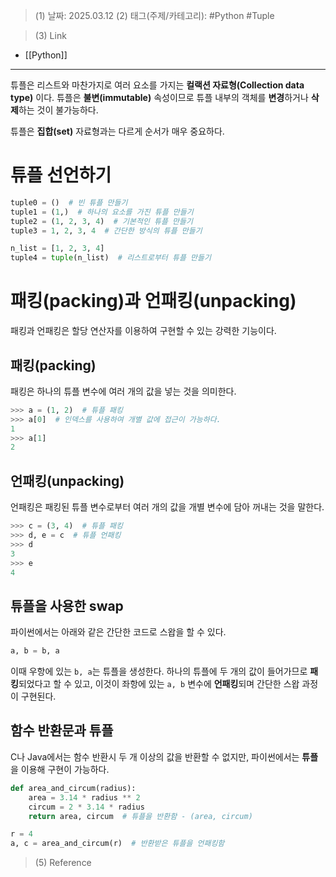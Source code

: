 >(1) 날짜: 2025.03.12
>(2) 태그(주제/카테고리): #Python #Tuple

>(3) Link
- [[Python]]
---

튜플은 리스트와 마찬가지로 여러 요소를 가지는 **컬랙션 자료형(Collection data type)** 이다. 튜플은 **불변(immutable)** 속성이므로 튜플 내부의 객체를 **변경**하거나 **삭제**하는 것이 불가능하다.

튜플은 **집합(set)** 자료형과는 다르게 순서가 매우 중요하다.

# 튜플 선언하기
``` python
tuple0 = ()  # 빈 튜플 만들기
tuple1 = (1,)  # 하나의 요소를 가진 튜플 만들기
tuple2 = (1, 2, 3, 4)  # 기본적인 튜플 만들기
tuple3 = 1, 2, 3, 4  # 간단한 방식의 튜플 만들기

n_list = [1, 2, 3, 4]
tuple4 = tuple(n_list)  # 리스트로부터 튜플 만들기
```

# 패킹(packing)과 언패킹(unpacking)
패킹과 언패킹은 할당 연산자를 이용하여 구현할 수 있는 강력한 기능이다.

## 패킹(packing)
패킹은 하나의 튜플 변수에 여러 개의 값을 넣는 것을 의미한다.
``` python 
>>> a = (1, 2)  # 튜플 패킹
>>> a[0]  # 인덱스를 사용하여 개별 값에 접근이 가능하다.
1
>>> a[1]
2
```

## 언패킹(unpacking)
언패킹은 패킹된 튜플 변수로부터 여러 개의 값을 개별 변수에 담아 꺼내는 것을 말한다.
``` python
>>> c = (3, 4)  # 튜플 패킹
>>> d, e = c  # 튜플 언패킹
>>> d
3
>>> e
4
```

## 튜플을 사용한 swap
파이썬에서는 아래와 같은 간단한 코드로 스왑을 할 수 있다.
``` python
a, b = b, a
```
이때 우항에 있는 `b, a`는 튜플을 생성한다. 하나의 튜플에 두 개의 값이 들어가므로 **패킹**되었다고 할 수 있고, 이것이 좌항에 있는 `a, b` 변수에 **언패킹**되며 간단한 스왑 과정이 구현된다.

## 함수 반환문과 튜플
C나 Java에서는 함수 반환시 두 개 이상의 값을 반환할 수 없지만, 파이썬에서는 **튜플**을 이용해 구현이 가능하다.
``` python
def area_and_circum(radius):
	area = 3.14 * radius ** 2
	circum = 2 * 3.14 * radius
	return area, circum  # 튜플을 반환함 - (area, circum)

r = 4
a, c = area_and_circum(r)  # 반환받은 튜플을 언패킹함
```

>(5) Reference

